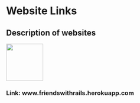 <h1>Website Links</h1>
<h2>Description of websites</h2>
<img src="https://upload.wikimedia.org/wikipedia/commons/thumb/6/62/Ruby_On_Rails_Logo.svg/1200px-Ruby_On_Rails_Logo.svg.png" height="100px" width="auto">
<h3>Link: www.friendswithrails.herokuapp.com</h3>
